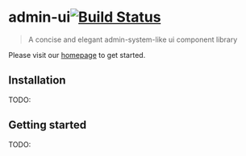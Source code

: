 # admin-ui[![Build Status](https://www.travis-ci.org/BboyAwey/admin-ui.svg?branch=master)](https://www.travis-ci.org/BboyAwey/admin-ui)
> A concise and elegant admin-system-like ui component library

Please visit our [homepage](http://www.admin-ui.com) to get started.

## Installation

TODO:

## Getting started

TODO:
